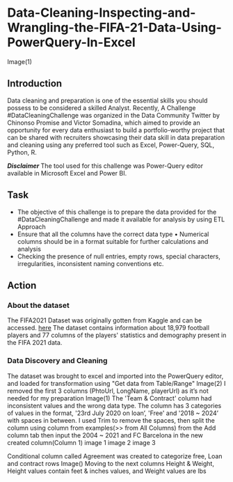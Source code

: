# Data-Cleaning-Inspecting-and-Wrangling-the-FIFA-21-Data-Using-PowerQuery-In-Excel
Image(1)

## Introduction
Data cleaning and preparation is one of the essential skills you should possess to be considered a skilled Analyst. Recently, A Challenge #DataCleaningChallenge was organized in the Data Community Twitter by Chinonso Promise and Victor Somadina, which aimed to provide an opportunity for every data enthusiast to build a portfolio-worthy project that can be shared with recruiters showcasing their data skill in data preparation and cleaning using any preferred tool such as Excel, Power-Query, SQL, Python, R.

**_Disclaimer_**  The tool used for this challenge was Power-Query editor available in Microsoft Excel and Power BI.

## Task
+ The objective of this challenge is to prepare the data provided for the #DataCleaningChallenge and made it available for analysis by using ETL Approach
+ Ensure that all the columns have the correct data type
• Numerical columns should be in a format suitable for further calculations and analysis
+ Checking the presence of null entries, empty rows, special characters, irregularities, inconsistent naming conventions etc.

## Action
### About the dataset
The FIFA2021 Dataset was originally gotten from Kaggle and can be accessed. [here](https://www.kaggle.com/datasets/yagunnersya/fifa-21-messy-raw-dataset-for-cleaning-exploring) The dataset contains information about 18,979 football players and 77 columns of the players' statistics and demography present in the FIFA 2021 data.

### Data Discovery and Cleaning 
The dataset was brought to excel and imported into the PowerQuery editor, and loaded for transformation using "Get data from Table/Range" 
Image(2)
I removed the first 3 columns (PhtoUrl, LongName, playerUrl) as it’s not needed for my preparation
Image(1)
The 'Team & Contract' column had inconsistent values and the wrong data type. The column has 3 categories of values in the format, '23rd July 2020 on loan’, 'Free' and '2018 ~ 2024’ with spaces in between. I used Trim to remove the spaces, then split the column using column from examples(>> from  All Columns) from the Add column tab  then input the 2004 ~ 2021 and FC Barcelona in the new created column(Column 1)
image 1 image 2  image 3

 Conditional column called Agreement was created to categorize free, Loan and contract rows
 Image()
 Moving to the next columns Height & Weight, Height values contain feet & inches values, and Weight values are lbs
































